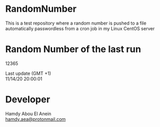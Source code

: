 # RandomNumber    
This is a test repository where a random number is pushed to a file automatically passwordless from a cron job in my Linux CentOS server    
# Random Number of the last run   
12365
      
Last update (GMT +1)    
11/14/20 20:00:01
# Developer    
Hamdy Abou El Anein   
hamdy.aea@protonmail.com
